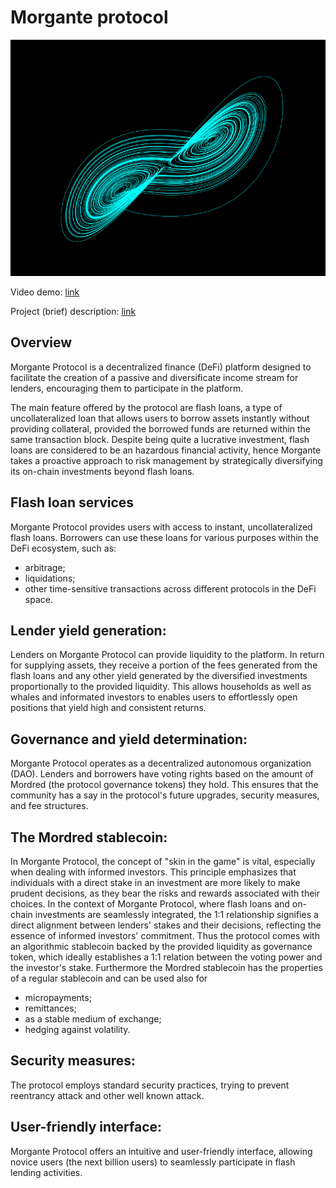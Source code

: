 # Morgante protocol
![Morgante](logo/lorentz.png)

Video demo: [link](https://www.loom.com/share/464147cbd8b845f891ab113ab42531f9?sid=4c14d025-2ee9-484b-8066-178976d5b69d)

Project (brief) description: [link](https://ethglobal.com/events/ethonline2023/project)

## Overview
Morgante Protocol is a decentralized finance (DeFi) platform designed to facilitate the creation of a passive and diversificate income stream for lenders, encouraging them to participate in the platform.

The main feature offered by the protocol are flash loans, a type of uncollateralized loan that allows users to borrow assets instantly without providing collateral, provided the borrowed funds are returned within the same transaction block. Despite being quite a lucrative investment, flash loans are considered to be an hazardous financial activity, hence Morgante takes a proactive approach to risk management by strategically diversifying its on-chain investments beyond flash loans.

## Flash loan services
Morgante Protocol provides users with access to instant, uncollateralized flash loans. Borrowers can use these loans for various purposes within the DeFi ecosystem, such as:
* arbitrage;
* liquidations;
* other time-sensitive transactions across different protocols in the DeFi space.

## Lender yield generation:
Lenders on Morgante Protocol can provide liquidity to the platform. In return for supplying assets, they receive a portion of the fees generated from the flash loans and any other yield generated by the diversified investments proportionally to the provided liquidity. This allows households as well as whales and informated investors to enables users to effortlessly open positions that yield high and consistent returns.

## Governance and yield determination:
Morgante Protocol operates as a decentralized autonomous organization (DAO). Lenders and borrowers have voting rights based on the amount of Mordred (the protocol governance tokens) they hold. This ensures that the community has a say in the protocol's future upgrades, security measures, and fee structures.

## The Mordred stablecoin:
In Morgante Protocol, the concept of "skin in the game" is vital, especially when dealing with informed investors. This principle emphasizes that individuals with a direct stake in an investment are more likely to make prudent decisions, as they bear the risks and rewards associated with their choices. In the context of Morgante Protocol, where flash loans and on-chain investments are seamlessly integrated, the 1:1 relationship signifies a direct alignment between lenders' stakes and their decisions, reflecting the essence of informed investors' commitment. Thus the protocol comes with an algorithmic stablecoin backed by the provided liquidity as governance token, which ideally establishes a 1:1 relation between the voting power and the investor's stake.
Furthermore the Mordred stablecoin has the properties of a regular stablecoin and can be used also for 
* micropayments;
* remittances;
* as a stable medium of exchange;
* hedging against volatility.

## Security measures:
The protocol employs standard security practices, trying to prevent reentrancy attack and other well known attack.

## User-friendly interface:
Morgante Protocol offers an intuitive and user-friendly interface, allowing novice users (the next billion users) to seamlessly participate in flash lending activities. 

